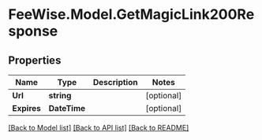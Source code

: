 # FeeWise.Model.GetMagicLink200Response

## Properties

Name | Type | Description | Notes
------------ | ------------- | ------------- | -------------
**Url** | **string** |  | [optional] 
**Expires** | **DateTime** |  | [optional] 

[[Back to Model list]](../README.md#documentation-for-models) [[Back to API list]](../README.md#documentation-for-api-endpoints) [[Back to README]](../README.md)

